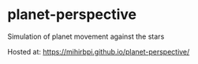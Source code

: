 # planet-perspective
Simulation of planet movement against the stars

Hosted at: https://mihirbpi.github.io/planet-perspective/
